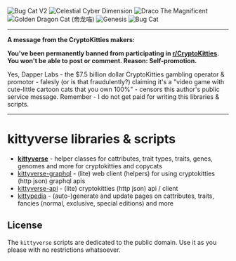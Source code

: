 ![Bug Cat V2](https://cryptocopycats.github.io/media/kitties/100x100/fancy-bugcatv2.png "Bug Cat V2")
![Celestial Cyber Dimension](https://cryptocopycats.github.io/media/kitties/100x100/fancy-celestialcyberdimension.png "Celestial Cyber Dimension")
![Draco The Magnificent](https://cryptocopycats.github.io/media/kitties/100x100/fancy-dracothemagnificent.png "Draco The Magnificent")
![Golden Dragon Cat (帝龙喵)](https://cryptocopycats.github.io/media/kitties/100x100/fancy-goldendragoncat.png "Golden Dragon Cat (帝龙喵)")
![Genesis](https://cryptocopycats.github.io/media/kitties/100x100/fancy-genesis.png "Genesis")
![Bug Cat](https://cryptocopycats.github.io/media/kitties/100x100/fancy-bugcat.png "Bug Cat")


---

**A message from the CryptoKitties makers:**

**You've been permanently banned from participating in [r/CryptoKitties](https://old.reddit.com/r/ruby/). You won't be able to post or comment. Reason: Self-promotion.**

Yes, Dapper Labs - the $7.5 billion dollar CryptoKitties gambling operator & promotor - falesly (or is that fraudulently?) 
claiming it's a "video game with cute-little cartoon cats that you own 100%" - 
censors this author's public service message. Remember - I do not get paid for writing this libraries & scripts.

---


# kittyverse libraries & scripts

- [**kittyverse**](kittyverse) - helper classes for cattributes, trait types, traits, genes, genomes and more for cryptokitties and copycats
- [kittyverse-graphql](kittyverse-graphql) - (lite) web client (helpers) for using cryptokitties (http json) graphql apis
- [kittyverse-api](kittyverse-api) - (lite) cryptokitties (http json) api / client
- [kittypedia](kittypedia) - (auto-)generate and update pages on cattributes, traits, fancies (normal, exclusive, special editions) and more




## License

The `kittyverse` scripts are dedicated to the public domain.
Use it as you please with no restrictions whatsoever.
